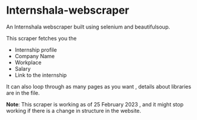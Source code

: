 # Internshala-webscraper
An Internshala webscraper built using selenium and beautifulsoup.

This scraper fetches you the
- Internship profile
- Company Name
- Workplace
- Salary
- Link to the internship

It can also loop through as many pages as you want , details about libraries are in the file.

**Note**: This scraper is working as of 25 February 2023 , and it might stop working if there is a change in structure in the website.
